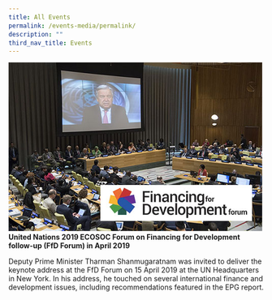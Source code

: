 ```yaml
---
title: All Events
permalink: /events-media/permalink/
description: ""
third_nav_title: Events
---
```



![Image of United Nations 2019](/images/Events%20Media/img-united-nations-2019.jpg)**United Nations 2019 ECOSOC Forum on Financing for Development follow-up (FfD Forum) in April 2019**

Deputy Prime Minister Tharman Shanmugaratnam was invited to deliver the keynote address at the FfD Forum on 15 April 2019 at the UN Headquarters in New York. In his address, he touched on several international finance and development issues, including recommendations featured in the EPG report.